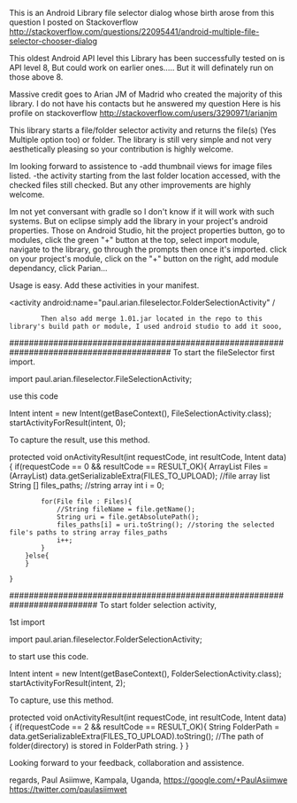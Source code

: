 This is an Android Library file selector dialog whose birth arose from this question I posted on Stackoverflow
http://stackoverflow.com/questions/22095441/android-multiple-file-selector-chooser-dialog

This oldest Android API level this Library has been successfully tested on is API level 8, But could work on earlier ones..... But it will definately run on those above 8.

Massive credit goes to Arian JM of Madrid who created the majority of this library. I do not have his contacts but he answered my question
Here is his profile on stackoverflow http://stackoverflow.com/users/3290971/arianjm

This library starts a file/folder selector activity and returns the file(s) (Yes Multiple option too) or folder.
The library is still very simple and not very aesthetically pleasing so your contribution is highly welcome.

Im looking forward to assistence to 
-add thumbnail views for image files listed.
-the activity starting from the last folder location accessed, with the checked files still checked. 
 But any other improvements are highly welcome.


Im not yet conversant with gradle so I don't know if it will work with such systems. But on eclipse simply add the library in your project's android properties.
Those on Android Studio, hit the project properties button, go to modules, click the green "+" button at the top, select import module, navigate to the library, go through the prompts then once it's imported. click on your project's module, click on the "+" button on the right, add module dependancy, click Parian...


Usage is easy. 
Add these activities in your manifest.

<activity
            android:name="paul.arian.fileselector.FileSelectionActivity" />
<activity
            android:name="paul.arian.fileselector.FolderSelectionActivity" /


            Then also add merge 1.01.jar located in the repo to this library's build path or module, I used android studio to add it sooo, 

#########################################################################################
To start the fileSelector 
first import.

import paul.arian.fileselector.FileSelectionActivity;

use this code


Intent intent = new Intent(getBaseContext(), FileSelectionActivity.class);
                startActivityForResult(intent, 0);


To capture the result, use this method.

protected void onActivityResult(int requestCode, int resultCode, Intent data) {
        if(requestCode == 0 && resultCode == RESULT_OK){
            ArrayList<File> Files = (ArrayList<File>) data.getSerializableExtra(FILES_TO_UPLOAD); //file array list
            String [] files_paths; //string array
            int i = 0;

            for(File file : Files){
                //String fileName = file.getName();
                String uri = file.getAbsolutePath();
                files_paths[i] = uri.toString(); //storing the selected file's paths to string array files_paths
                i++;
            }
        }else{
        }

	}


##########################################################################
To start folder selection activity,

1st import 

import paul.arian.fileselector.FolderSelectionActivity;

to start use this code.

Intent intent = new Intent(getBaseContext(), FolderSelectionActivity.class);
                startActivityForResult(intent, 2);

To capture, use this method.


protected void onActivityResult(int requestCode, int resultCode, Intent data) {
        if(requestCode == 2 && resultCode == RESULT_OK){
            String FolderPath = data.getSerializableExtra(FILES_TO_UPLOAD).toString(); //The path of folder(directory) is stored in FolderPath string.
        }
    }




Looking forward to your feedback, collaboration and assistence.

regards,
Paul Asiimwe,
Kampala, Uganda,
https://google.com/+PaulAsiimwe
https://twitter.com/paulasiimwet
